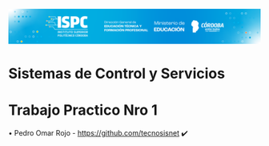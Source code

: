 ![image](https://github.com/tecnosisnet/ISPC-TST-SCS/blob/main/baner1.png)
# Sistemas de Control y Servicios
# Trabajo Practico Nro 1

•	Pedro Omar Rojo - https://github.com/tecnosisnet :heavy_check_mark:

